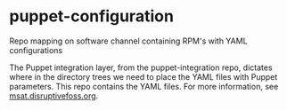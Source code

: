 puppet-configuration
====================

Repo mapping on software channel containing RPM's with YAML configurations

The Puppet integration layer, from the puppet-integration repo, dictates where in the directory trees we need to place the YAML files with Puppet parameters. This repo contains the YAML files. For more information, see [msat.disruptivefoss.org](http://msat.disruptivefoss.org/).
